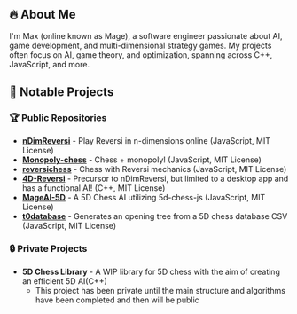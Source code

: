 ## 🔥 About Me
I'm Max (online known as Mage), a software engineer passionate about AI, game development, and multi-dimensional strategy games. My projects often focus on AI, game theory, and optimization, spanning across C++, JavaScript, and more.

## 🚀 Notable Projects

### 🏆 Public Repositories
- [**nDimReversi**](https://github.com/MageOfficial/nDimReversi) - Play Reversi in n-dimensions online (JavaScript, MIT License)
- [**Monopoly-chess**](https://github.com/MageOfficial/Monopoly-Chess) - Chess + monopoly! (JavaScript, MIT License)
- [**reversichess**](https://github.com/MageOfficial/reversichess) - Chess with Reversi mechanics (JavaScript, MIT License)
- [**4D-Reversi**](https://github.com/MageOfficial/4D-Reversi) - Precursor to nDimReversi, but limited to a desktop app and has a functional AI! (C++, MIT License)
- [**MageAI-5D**](https://github.com/MageOfficial/MageAI-5D) - A 5D Chess AI utilizing 5d-chess-js (JavaScript, MIT License)
- [**t0database**](https://github.com/MageOfficial/t0database) - Generates an opening tree from a 5D chess database CSV (JavaScript, MIT License)
### 🔒 Private Projects
- **5D Chess Library** - A WIP library for 5D chess with the aim of creating an efficient 5D AI(C++)
  - This project has been private until the main structure and algorithms have been completed and then will be public

